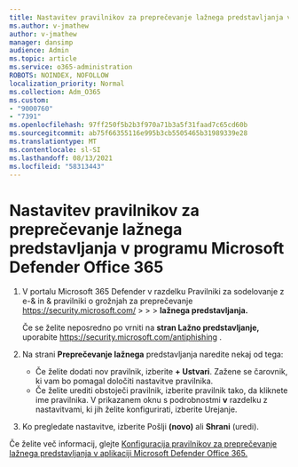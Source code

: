 ```yaml
---
title: Nastavitev pravilnikov za preprečevanje lažnega predstavljanja v programu Microsoft Defender Office 365
ms.author: v-jmathew
author: v-jmathew
manager: dansimp
audience: Admin
ms.topic: article
ms.service: o365-administration
ROBOTS: NOINDEX, NOFOLLOW
localization_priority: Normal
ms.collection: Adm_O365
ms.custom:
- "9000760"
- "7391"
ms.openlocfilehash: 97ff250f5b2b3f970a71b3a5f31faad7c65cd60b
ms.sourcegitcommit: ab75f66355116e995b3cb5505465b31989339e28
ms.translationtype: MT
ms.contentlocale: sl-SI
ms.lasthandoff: 08/13/2021
ms.locfileid: "58313443"
---
```

# <a name="set-up-anti-phishing-policies-in-microsoft-defender-for-office-365"></a>Nastavitev pravilnikov za preprečevanje lažnega predstavljanja v programu Microsoft Defender Office 365

1. V portalu Microsoft 365 Defender v razdelku Pravilniki za sodelovanje z e-& in & pravilniki o grožnjah za preprečevanje <https://security.microsoft.com/>  \>  \>  \>  **lažnega predstavljanja.**

   Če se želite neposredno po vrniti na **stran Lažno predstavljanje,** uporabite <https://security.microsoft.com/antiphishing> .

2. Na strani **Preprečevanje lažnega** predstavljanja naredite nekaj od tega:
   - Če želite dodati nov pravilnik, izberite **+ Ustvari**. Zažene se čarovnik, ki vam bo pomagal določiti nastavitve pravilnika.
   - Če želite urediti obstoječi pravilnik, izberite pravilnik tako, da kliknete ime pravilnika. V prikazanem oknu s podrobnostmi **v** razdelku z nastavitvami, ki jih želite konfigurirati, izberite Urejanje.

3. Ko pregledate nastavitve, izberite Pošlji **(novo)** ali **Shrani** (uredi).

Če želite več informacij, glejte [Konfiguracija pravilnikov za preprečevanje lažnega predstavljanja v aplikaciji Microsoft Defender Office 365.](https://docs.microsoft.com/microsoft-365/security/office-365-security/configure-mdo-anti-phishing-policies)
